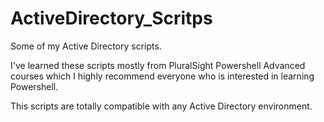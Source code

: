 # ActiveDirectory_Scritps

Some of my Active Directory scripts. 

I've learned these scripts mostly from PluralSight Powershell Advanced courses which I highly recommend everyone who is interested in learning Powershell.

This scripts are totally compatible with any Active Directory environment.
